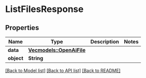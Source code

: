 # ListFilesResponse

## Properties

Name | Type | Description | Notes
------------ | ------------- | ------------- | -------------
**data** | [**Vec<models::OpenAiFile>**](OpenAIFile.md) |  | 
**object** | **String** |  | 

[[Back to Model list]](../README.md#documentation-for-models) [[Back to API list]](../README.md#documentation-for-api-endpoints) [[Back to README]](../README.md)


